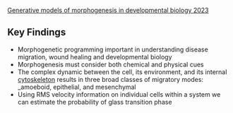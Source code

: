 
[Generative models of morphogenesis in developmental biology 2023](https://www.sciencedirect.com/science/article/pii/S1084952123000290)

## Key Findings

- Morphogenetic programming important in understanding disease migration, wound healing and developmental biology
- Morphogenesis must consider both chemical and physical cues
- The complex dynamic between the cell, its environment, and its internal [cytoskeleton](https://www.sciencedirect.com/topics/biochemistry-genetics-and-molecular-biology/cytoskeleton "Learn more about cytoskeleton from ScienceDirect's AI-generated Topic Pages") results in three broad classes of migratory modes: _amoeboid, epithelial, and mesenchymal
- Using RMS velocity information on individual cells within a system we can estimate the probability of glass transition phase